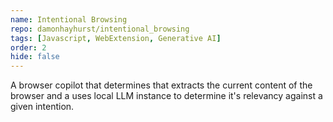 ```yaml
---
name: Intentional Browsing
repo: damonhayhurst/intentional_browsing
tags: [Javascript, WebExtension, Generative AI]
order: 2
hide: false
---
```

A browser copilot that determines that extracts the current content of the browser and a uses local LLM instance to determine it's relevancy against a given intention.